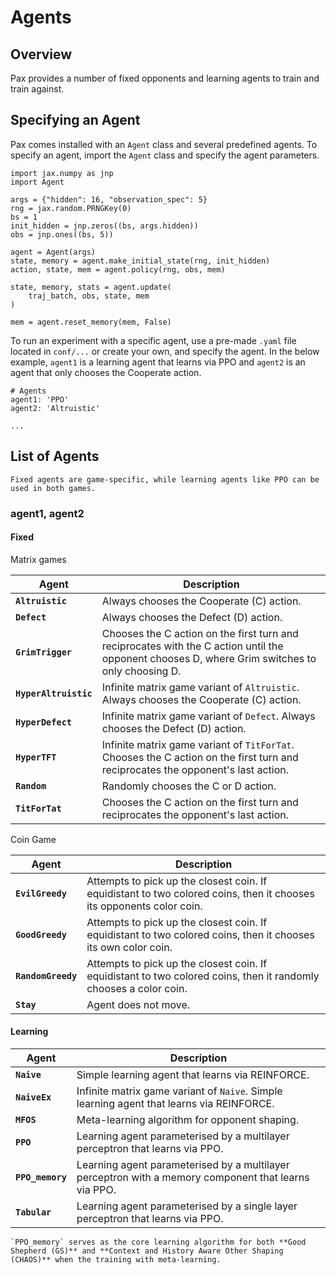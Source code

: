 # Agents 

## Overview 

Pax provides a number of fixed opponents and learning agents to train and train against. 

## Specifying an Agent

Pax comes installed with an `Agent` class and several predefined agents. To specify an agent, import the `Agent` class and specify the agent parameters. 

```
import jax.numpy as jnp
import Agent

args = {"hidden": 16, "observation_spec": 5}
rng = jax.random.PRNGKey(0)
bs = 1
init_hidden = jnp.zeros((bs, args.hidden))
obs = jnp.ones((bs, 5))

agent = Agent(args)
state, memory = agent.make_initial_state(rng, init_hidden)
action, state, mem = agent.policy(rng, obs, mem)

state, memory, stats = agent.update(
    traj_batch, obs, state, mem
)

mem = agent.reset_memory(mem, False)
```

To run an experiment with a specific agent, use a pre-made `.yaml` file located in `conf/...` or create your own, and specify the agent. In the below example, `agent1` is a learning agent that learns via PPO and `agent2` is an agent that only chooses the Cooperate action. 

```
# Agents  
agent1: 'PPO'
agent2: 'Altruistic'

...
```

## List of Agents

```{note}
Fixed agents are game-specific, while learning agents like PPO can be used in both games. 
```

### agent1, agent2

#### Fixed

Matrix games

|  Agent      |  Description   | 
| ----------- | ----------- |
| **`Altruistic`**  | Always chooses the Cooperate (C) action. |
| **`Defect`**     | Always chooses the Defect (D) action. |
| **`GrimTrigger`**   | Chooses the C action on the first turn and reciprocates with the C action until the opponent chooses D, where Grim switches to only choosing D.|
| **`HyperAltruistic`**  | Infinite matrix game variant of `Altruistic`. Always chooses the Cooperate (C) action.|
| **`HyperDefect`**  | Infinite matrix game variant of `Defect`. Always chooses the Defect (D) action.|
| **`HyperTFT`**  | Infinite matrix game variant of `TitForTat`. Chooses the C action on the first turn and reciprocates the opponent's last action.|
| **`Random`**        | Randomly chooses the C or D action. |
| **`TitForTat`**    | Chooses the C action on the first turn and reciprocates the opponent's last action.|


Coin Game

|   Agent      |    Description| 
| ----------- | ----------- |
| **`EvilGreedy`** | Attempts to pick up the closest coin. If equidistant to two colored coins, then it chooses its opponents color coin.|
| **`GoodGreedy`** | Attempts to pick up the closest coin. If equidistant to two colored coins, then it chooses its own color coin. |
| **`RandomGreedy`**  | Attempts to pick up the closest coin. If equidistant to two colored coins, then it randomly chooses a color coin. |
| **`Stay`**     | Agent does not move.|

#### Learning

|  Agent      |   Description | 
| ----------- | ----------- |
| **`Naive`**  | Simple learning agent that learns via REINFORCE. |
| **`NaiveEx`**  | Infinite matrix game variant of `Naive`. Simple learning agent that learns via REINFORCE. |
| **`MFOS`**  | Meta-learning algorithm for opponent shaping. |
| **`PPO`**  | Learning agent parameterised by a multilayer perceptron that learns via PPO. |
| **`PPO_memory`** | Learning agent parameterised by a multilayer perceptron with a memory component that learns via PPO. |
| **`Tabular`** | Learning agent parameterised by a single layer perceptron that learns via PPO. |



```{note}
`PPO_memory` serves as the core learning algorithm for both **Good Shepherd (GS)** and **Context and History Aware Other Shaping (CHAOS)** when the training with meta-learning.
```






